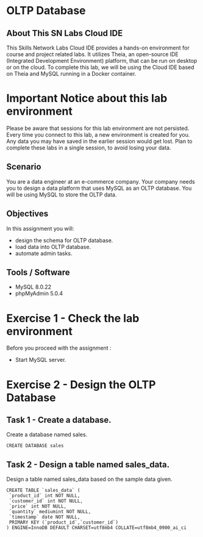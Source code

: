 # OLTP Database
## About This SN Labs Cloud IDE
This Skills Network Labs Cloud IDE provides a hands-on environment for course and project related labs. It utilizes Theia, an open-source IDE (Integrated Development Environment) platform, that can be run on desktop or on the cloud. To complete this lab, we will be using the Cloud IDE based on Theia and MySQL running in a Docker container.

# Important Notice about this lab environment
Please be aware that sessions for this lab environment are not persisted. Every time you connect to this lab, a new environment is created for you. Any data you may have saved in the earlier session would get lost. Plan to complete these labs in a single session, to avoid losing your data.
## Scenario
You are a data engineer at an e-commerce company. Your company needs you to design a data platform that uses MySQL as an OLTP database. You will be using MySQL to store the OLTP data.
## Objectives
In this assignment you will:
* design the schema for OLTP database.
* load data into OLTP database.
* automate admin tasks.
## Tools / Software
* MySQL 8.0.22
* phpMyAdmin 5.0.4

# Exercise 1 - Check the lab environment
Before you proceed with the assignment :
* Start MySQL server.

# Exercise 2 - Design the OLTP Database
## Task 1 - Create a database.
Create a database named sales.
```
CREATE DATABASE sales
```
## Task 2 - Design a table named sales_data.
Design a table named sales_data based on the sample data given.
```
CREATE TABLE `sales_data` (
 `product_id` int NOT NULL,
 `customer_id` int NOT NULL,
 `price` int NOT NULL,
 `quantity` mediumint NOT NULL,
 `timestamp` date NOT NULL,
 PRIMARY KEY (`product_id`,`customer_id`)
) ENGINE=InnoDB DEFAULT CHARSET=utf8mb4 COLLATE=utf8mb4_0900_ai_ci
```
